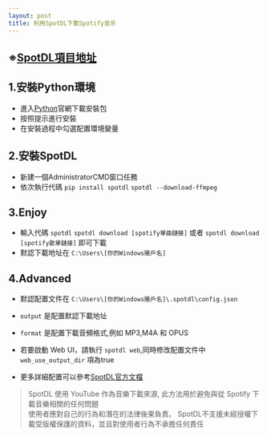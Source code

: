 ```yaml
---
layout: post
title: 利用SpotDL下載Spotify音乐
---
```


## ※[SpotDL項目地址](https://github.com/spotDL/spotify-downloader/tree/master)
  
## 1.安裝Python環境

- 進入[Python](https://www.python.org/downloads/)官網下載安裝包
- 按照提示進行安裝
- 在安裝過程中勾選配置環境變量

## 2.安裝SpotDL

- 新建一個AdministratorCMD窗口任務
- 依次執行代碼 ```pip install spotdl``` ```spotdl --download-ffmpeg```

## 3.Enjoy

- 輸入代碼 ```spotdl``` ```spotdl download [spotify單曲鏈接]``` 或者 ```spotdl download [spotify歌單鏈接]``` 即可下載
- 默認下載地址在 ```C:\Users\[你的Windows賬戶名]```

## 4.Advanced

- 默認配置文件在 ```C:\Users\[你的Windows賬戶名]\.spotdl\config.json```
  
- ```output``` 是配置默認下載地址
  
- ```format``` 是配置下載音頻格式,例如 MP3,M4A 和 OPUS
  
- 若要啟動 Web UI，請執行 ```spotdl web```,同時修改配置文件中 ```web_use_output_dir``` 項為true
  
- 更多詳細配置可以參考[SpotDL官方文檔](https://github.com/spotDL/spotify-downloader/blob/master/docs/usage.md)

>SpotDL 使用 YouTube 作為音樂下載來源, 此方法用於避免與從 Spotify 下載音樂相關的任何問題  
>使用者應對自己的行為和潛在的法律後果負責。 SpotDL不支援未經授權下載受版權保護的資料，並且對使用者行為不承擔任何責任
